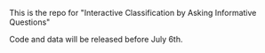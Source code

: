 This is the repo for "Interactive Classification by Asking Informative Questions"


Code and data will be released before July 6th. 
